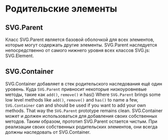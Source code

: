 # Родительские элементы

## SVG.Parent

Класс SVG.Parent является базовой оболочкой для всех элементов, которые могут содержать другие элементы. SVG.Parent наследуется непосредственно от самого нижнего уровня всех классов SVG.js: SVG.Element. 

## SVG.Container
SVG.Container добавляет в стек родительского наследования ещё один уровень. Куда `SVG.Parent` привносит некоторые низкоуровневые методы, такие как `add()`, `remove()` и has() Where `SVG.Parent` brings some low level methods like `add()`, `remove()` and `has()` to name a few, `SVG.Container` can and should be used if you want to add your own methods. That way the `SVG.Parent` prototype remains clean. SVG.Container может и должен использоваться для добавления своих собственных методов. Таким образом, прототип SVG.Parent остается чистым. При реализации своих собственных родительских элементов, они всегда должны наследовать от SVG.Container.